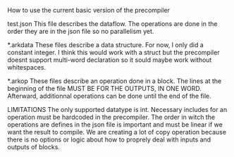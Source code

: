 How to use the current basic version of the precompiler

test.json
  This file describes the dataflow. The operations are done in the order they are in the json file so no parallelism yet.
  
*.arkdata
  These files describe a data structure. For now, I only did a constant integer. I think this would work with a struct but the precompiler doesnt support multi-word declaration so it sould maybe work without whitespaces.
  
*.arkop
  These files describe an operation done in a block. The lines at the beginning of the file MUST BE FOR THE OUTPUTS, IN ONE WORD. Afterward, additionnal operations can be done until the end of the file.
  
LIMITATIONS
The only supported datatype is int.
Necessary includes for an operation must be hardcoded in the precompiler.
The order in witch the operations are defines in the json file is important and must be linear if we want the result to compile.
We are creating a lot of copy operation because there is no options or logic about how to proprely deal with inputs and outputs of blocks.
